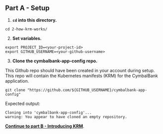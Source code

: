 ## Part A - Setup  

1. **`cd` into this directory.**

```
cd 2-how-krm-works/
```

2. **Set variables.**

```
export PROJECT_ID=<your-project-id>
export GITHUB_USERNAME=<your-github-username>
```

3. **Clone the cymbalbank-app-config repo.** 

This Github repo should have been created in your account during setup. This repo will contain the Kubernetes manifests (KRM) for the CymbalBank application. 

```
git clone "https://github.com/${GITHUB_USERNAME}/cymbalbank-app-config"
```

Expected output: 

```
Cloning into 'cymbalbank-app-config'...
warning: You appear to have cloned an empty repository.
```

**[Continue to part B - Introducing KRM](partB-introducing-krm.md)**.
